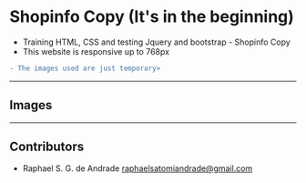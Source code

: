 # Shopinfo Copy (It's in the beginning) 

- Training HTML, CSS and testing Jquery and bootstrap - Shopinfo Copy
- This website is responsive up to 768px
```diff
- The images used are just temporary>
```
---
## Images

 




---
## Contributors

- Raphael S. G. de Andrade <raphaelsatomiandrade@gmail.com>
